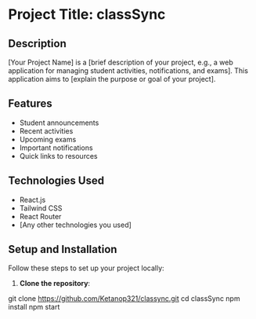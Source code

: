 # Project Title: classSync

## Description

[Your Project Name] is a [brief description of your project, e.g., a web application for managing student activities, notifications, and exams]. This application aims to [explain the purpose or goal of your project].

## Features

- Student announcements
- Recent activities
- Upcoming exams
- Important notifications
- Quick links to resources

## Technologies Used

- React.js
- Tailwind CSS
- React Router
- [Any other technologies you used]

## Setup and Installation

Follow these steps to set up your project locally:

1. **Clone the repository**:

  git clone https://github.com/Ketanop321/classync.git
cd classSync
npm install
npm start
